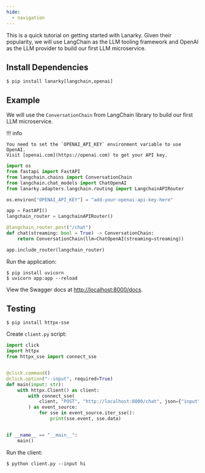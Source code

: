 ```yaml
---
hide:
  - navigation
---
```


This is a quick tutorial on getting started with Lanarky. Given their popularity, we will use LangChain
as the LLM tooling framework and OpenAI as the LLM provider to build our first LLM microservice.

## Install Dependencies

<!-- termynal -->

```
$ pip install lanarky[langchain,openai]
```

## Example

We will use the `ConversationChain` from LangChain library to build our first LLM microservice.

!!! info

    You need to set the `OPENAI_API_KEY` environment variable to use OpenAI.
    Visit [openai.com](https://openai.com) to get your API key.

```python
import os
from fastapi import FastAPI
from langchain.chains import ConversationChain
from langchain.chat_models import ChatOpenAI
from lanarky.adapters.langchain.routing import LangchainAPIRouter

os.environ["OPENAI_API_KEY"] = "add-your-openai-api-key-here"

app = FastAPI()
langchain_router = LangchainAPIRouter()

@langchain_router.post("/chat")
def chat(streaming: bool = True) -> ConversationChain:
    return ConversationChain(llm=ChatOpenAI(streaming=streaming))

app.include_router(langchain_router)
```

Run the application:

<!-- termynal -->

```
$ pip install uvicorn
$ uvicorn app:app --reload
```

View the Swagger docs at [http://localhost:8000/docs](http://localhost:8000/docs).

## Testing

<!-- termynal -->

```
$ pip install httpx-sse
```

Create `client.py` script:

```python
import click
import httpx
from httpx_sse import connect_sse


@click.command()
@click.option("--input", required=True)
def main(input: str):
    with httpx.Client() as client:
        with connect_sse(
            client, "POST", "http://localhost:8000/chat", json={"input": input}
        ) as event_source:
            for sse in event_source.iter_sse():
                print(sse.event, sse.data)


if __name__ == "__main__":
    main()
```

Run the client:

<!-- termynal -->

```
$ python client.py --input hi
```
